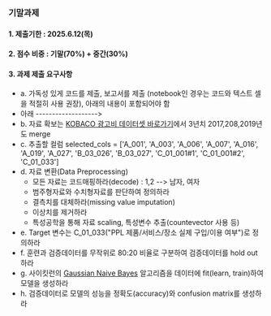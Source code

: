 ### 기말과제

#### 1. 제출기한 : 2025.6.12(목)
#### 2. 점수 비중 : 기말(70%) + 중간(30%)
#### 3. 과제 제출 요구사항

- a. 가독성 있게 코드를 제출, 보고서를 제출 (notebook인 경우는 코드와 텍스트 셀을 적절히 사용 권장), 아래의 내용이 포함되어야 함
- 아래 ------------------->
- b. 자료 확보는 [KOBACO 광고비 데이터셋 바로가기](https://adstat.kobaco.co.kr/mcr/portal/dataSet/mdssInfoPage.do?orderState=regDt&pageSize=10&pageIndex=1&searchItem=all&searchText=&datasetId=DS_MST_0000000257#)에서 3년치 2017,208,2019년도 merge
- c. 추출할 컬럼 selected_cols = ['A_001', 'A_003', 'A_006', 'A_007', 'A_016', 'A_019', 'A_027', 'B_03_026', 'B_03_027', 'C_01_001#1', 'C_01_001#2', 'C_01_033']
- d. 자료 변환(Data Preprocessing)
    - 모든 자료는 코드매핑하라(decode) : 1,2 --> 남자, 여자  
    - 범주형자료와 수치형자료를 판단하여 정의하라
    - 결측치를 대체하라(missing value imputation)
    - 이상치를 제거하라
    - 특성공학을 통해 자료 scaling, 특성변수 추출(countevector 사용 등)
- e. Target 변수는 C_01_033("PPL 제품/서비스/장소 실제 구입/이용 여부")로 정의하라
- f. 훈련과 검증데이터를 무작위로 80:20 비율로 구분하여 검증데이터를 hold out하라
- g. 사이킷런의 [Gaussian Naive Bayes](https://scikit-learn.org/stable/modules/generated/sklearn.naive_bayes.GaussianNB.html) 알고리즘을 데이터에 fit(learn, train)하여 모델을 생성하라
- h. 검증데이터로 모델의 성능을 정확도(accuracy)와 confusion matrix를 생성하라
